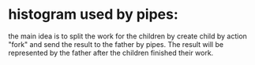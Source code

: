 # histogram used by pipes:

the main idea is to split the work for the children by create child by action "fork" and send the result to the father by pipes.
The result will be represented by the father after the children finished their work.
